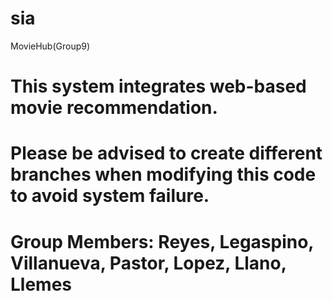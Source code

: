 # sia
MovieHub(Group9)
# This system integrates web-based movie recommendation.
# Please be advised to create different branches when modifying this code to avoid system failure.
# Group Members: Reyes, Legaspino, Villanueva, Pastor, Lopez, Llano, Llemes
